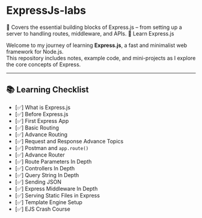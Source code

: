 # ExpressJs-labs
🚀 Covers the essential building blocks of Express.js – from setting up a server to handling routes, middleware, and APIs.
🚀 Learn Express.js

  Welcome to my journey of learning **Express.js**, a fast and minimalist web framework for Node.js.  
  This repository includes notes, example code, and mini-projects as I explore the core concepts of Express.

---

## 📚 Learning Checklist

- [✅] What is Express.js  
- [✅] Before Express.js  
- [✅] First Express App  
- [✅] Basic Routing  
- [✅] Advance Routing  
- [✅] Request and Response Advance Topics  
- [✅] Postman and `app.route()`  
- [✅] Advance Router  
- [✅] Route Parameters In Depth  
- [✅] Controllers In Depth  
- [✅] Query String In Depth  
- [✅] Sending JSON  
- [✅] Express Middleware In Depth  
- [✅] Serving Static Files in Express  
- [✅] Template Engine Setup  
- [✅] EJS Crash Course
